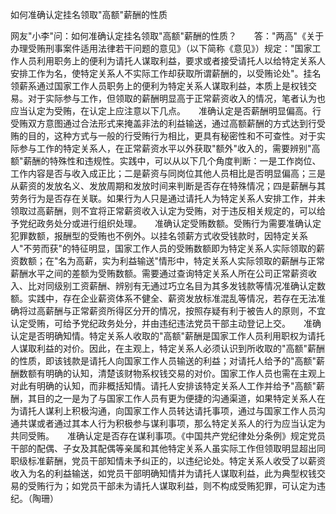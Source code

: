 如何准确认定挂名领取"高额"薪酬的性质

网友"小李"问：如何准确认定挂名领取"高额"薪酬的性质？　　答："两高"《关于办理受贿刑事案件适用法律若干问题的意见》（以下简称《意见》）规定："国家工作人员利用职务上的便利为请托人谋取利益，要求或者接受请托人以给特定关系人安排工作为名，使特定关系人不实际工作却获取所谓薪酬的，以受贿论处"。挂名领薪系通过国家工作人员职务上的便利为特定关系人谋取利益，本质上是权钱交易。对于实际参与工作，但领取的薪酬明显高于正常薪资收入的情况，笔者认为也应当认定为受贿，在认定上应注意以下几点。　　准确认定是否薪酬明显偏高。行受贿双方意图通过合法形式来掩盖非法的利益输送，通过高额薪酬的方式达到行受贿的目的，这种方式与一般的行受贿行为相比，更具有秘密性和不可查性。对于实际参与工作的特定关系人，在正常薪资水平以外获取"额外"收入的，需要辨别"高额"薪酬的特殊性和违规性。实践中，可以从以下几个角度判断：一是工作岗位、工作内容是否与收入成正比；二是薪资与同岗位其他人员相比是否明显偏高；三是从薪资的发放名义、发放周期和发放时间来判断是否存在特殊情况；四是薪酬与其劳务行为是否存在关联。如果行为人只是通过请托人为特定关系人安排工作，并未领取过高薪酬，则不宜将正常薪资收入认定为受贿，对于违反相关规定的，可以给予党纪政务处分或进行组织处理。　　准确认定受贿数额。受贿行为需要准确认定犯罪数额，报酬型的受贿也不例外。以挂名领薪方式收受钱款时，因特定关系人"不劳而获"的特征明显，国家工作人员的受贿数额即为特定关系人实际领取的薪资数额；在"名为高薪，实为利益输送"情形中，特定关系人实际领取的薪酬与正常薪酬水平之间的差额为受贿数额。需要通过查询特定关系人所在公司正常薪资收入、比对同级别工资薪酬、辨别有无通过巧立名目为其多发钱款等情况准确认定数额。实践中，存在企业薪资体系不健全、薪资发放标准混乱等情况，若存在无法准确将过高薪酬与正常薪资所得区分开的情况，按照存疑有利于被告人的原则，不宜认定受贿，可给予党纪政务处分，并由违纪违法党员干部主动登记上交。　　准确认定是否明确知情。特定关系人收取的"高额"薪酬是国家工作人员利用职权为请托人谋取利益的对价。因此，在主观上，特定关系人必须认识到所收取的"高额"薪酬的性质，即该钱款是请托人向国家工作人员输送的利益；对请托人给予的"高额"薪酬数额有明确的认知，清楚该财物系权钱交易的对价。国家工作人员也需在主观上对此有明确的认知，而非概括知情。请托人安排该特定关系人工作并给予"高额"薪酬，其目的之一是为了与国家工作人员有更为便捷的沟通渠道，如果特定关系人在为请托人谋利上积极沟通，向国家工作人员转达请托事项，通过与国家工作人员沟通共谋或者通过其本人行为积极参与谋利事项，那么特定关系人的行为应当认定为共同受贿。　　准确认定是否存在谋利事项。《中国共产党纪律处分条例》规定党员干部的配偶、子女及其配偶等亲属和其他特定关系人虽实际工作但领取明显超出同职级标准薪酬，党员干部知情未予纠正的，以违纪论处。特定关系人收受了以薪资收入为名的利益输送，如党员干部明确知情并为请托人谋取利益，此为典型权钱交易的受贿行为；如党员干部未为请托人谋取利益，则不构成受贿犯罪，可认定为违纪。（陶珊）
